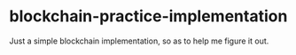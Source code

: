 # blockchain-practice-implementation
Just a simple blockchain implementation, so as to help me figure it out.